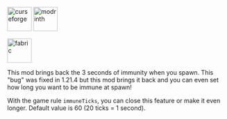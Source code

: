 
[<img alt="curseforge" height="56" src="https://cdn.jsdelivr.net/npm/@intergrav/devins-badges@3/assets/cozy/available/curseforge_vector.svg">](https://www.curseforge.com/minecraft/mc-mods/spawnimmunity) [<img alt="modrinth" height="56" src="https://cdn.jsdelivr.net/npm/@intergrav/devins-badges@3/assets/cozy/available/modrinth_vector.svg">](https://modrinth.com/mod/spawnimmunity) 

[<img alt="fabric" height="56" src="https://cdn.jsdelivr.net/npm/@intergrav/devins-badges@3/assets/cozy/supported/fabric_vector.svg">](https://fabricmc.net/)

This mod brings back the 3 seconds of immunity when you spawn.
This "bug" was fixed in 1.21.4 but this mod brings it back and you can even set how long you want to be immune at spawn!

With the game rule `immuneTicks`, you can close this feature or make it even longer. Default value is 60 (20 ticks = 1 second).

